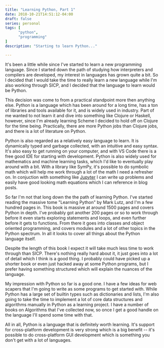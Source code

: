 ```yaml
---
title: "Learning Python, Part 1"
date: 2018-10-21T14:51:12-04:00
draft: false
series: personal
tags: [
      "python",
      "programming"
]
description: "Starting to learn Python..."

---
```


It's been a little while since I've started to learn a new programming
language.  Since I started down the path of studying how interpreters
and compilers are developed, my interest in languages has grown quite
a bit.  So I decided that I would take the time to really learn a new
language while I'm also working through SICP, and I decided that the
language to learn would be Python.

This decision was come to from a practical standpoint more then
anything else.  Python is a language which has been around for a long
time, has a ton of libraries and tools available for it, and is widely
used in industry.  Part of me wanted to not learn it and dive into
something like Clojure or Haskell, however, since I'm already learning
Scheme I decided to hold off on Clojure for the time being.
Practically, there are more Python jobs than Clojure jobs, and there
is a lot of literature on Python.

Python is also regarded as a relatively easy language to learn.  It is
dynamically typed and garbage collected, with an intuitive and easy
syntax.  It's also easy to get running on your computer, and with VS
Code there is a free good IDE for starting with development.  Python
is also widely used for mathematics and machine learning tasks, which
I'd like to eventually play around with a bit.  With a library like
SymPy, it's possible to do symbolic math which will help me work
through a lot of the math I need a refresher on.  In conjuction with
something like [Jupyter](http://jupyter.org) I can write up problems
and easily have good looking math equations which I can reference in
blog posts.

So far I'm not that long down the the path of learning Python.  I've
started reading the massive tome "Learning Python" by Mark Lutz, and
I'm a few hundred pages in.  This book is massive at around 1500 pages
and covers Python in depth.  I've probably got another 200 pages or
so to work through before it even starts exploring statements and
loops, and even further before it gets to functions.  From there it
goes into classes and object oriented programming, and covers modules
and a lot of other topics in the Python spectrum.  In all it looks to
cover all things about the Python language itself.

Despite the length of this book I expect it will take much less time
to work through than SICP.  There's nothing really hard about it, it
just goes into a lot of detail which I think is a good thing.  I
probably could have picked up a shorter book or even just hacked away
at some Python programs, but I prefer having something structured
which will explain the nuances of the language.

My impression with Python so far is a good one.  I have a few ideas
for web scapers that I'm going to write as some programs to get
started with.  While Python has a large set of builtin types such as
dictionaries and lists, I'm also going to take the time to implement a
lot of core data structures and algorithms manually in Python as a
learning project.  I have a number of books on Algorithms that I've
collected now, so once I get a good handle on the language I'll spend
some time with that.

All in all, Python is a language that is definitely worth learning.
It's support for cross-platform development is very strong which is a
big benefit -- it's possible to do cross-platform GUI development
which is something you don't get with a lot of languages.

